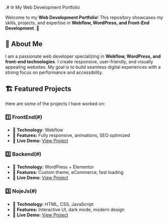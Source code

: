 .# 🌐 My Web Development Portfolio

Welcome to my **Web Development Portfolio**! This repository showcases my skills, projects, and expertise in **Webflow, WordPress, and Front-End Development**. 🚀

## 📌 About Me
I am a passionate web developer specializing in **Webflow, WordPress, and front-end technologies**. I create responsive, user-friendly, and visually appealing websites. My goal is to build seamless digital experiences with a strong focus on performance and accessibility.

## 🏗️ Featured Projects
Here are some of the projects I have worked on:

### 1️⃣ **FrontEnd(#)**
   - 🔹 **Technology:** Webflow
   - 🔹 **Features:** Fully responsive, animations, SEO optimized
   - 🔹 **Live Demo:** [View Project](#)

### 2️⃣ **Backend(#)**
   - 🔹 **Technology:** WordPress + Elementor
   - 🔹 **Features:** Custom theme, eCommerce, fast loading
   - 🔹 **Live Demo:** [View Project](#)

### 3️⃣ **NojeJs(#)**
   - 🔹 **Technology:** HTML, CSS, JavaScript
   - 🔹 **Features:** Interactive UI, dark mode, modern design
   - 🔹 **Live Demo:** [View Project](#)

## 🛠️ Technologies & Tools
- **Webflow** – No-code website builder for professional designs
- **WordPress** – Custom themes, Elementor, and WooCommerce
- **HTML5, CSS3, JavaScript** – Core front-end development
- **React.js** – Interactive web applications
- **Git & GitHub** – Version control and collaboration

## 📂 How to Use This Repo
1. Clone the repository:
   ```bash
   git clone https://github.com/PeakyMNB/portfolio.git
   ```
2. Open the `index.html` file in your browser (for static sites) or deploy using **Netlify, Vercel, or GitHub Pages**.

## 🌍 Live Portfolio
🔗 **[View My Portfolio Online](#)**

📧 **Email:** peaky.mnb@gmail.com
🔗 **LinkedIn:** www.linkedin.com/in/muneeb-ameen
🔗 **Twitter:** PeakyMNB

---
🚀 _Feel free to fork this repository, explore my projects, and connect with me!_
